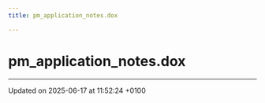 ```yaml
---
title: pm_application_notes.dox

---
```


# pm_application_notes.dox








-------------------------------

Updated on 2025-06-17 at 11:52:24 +0100
